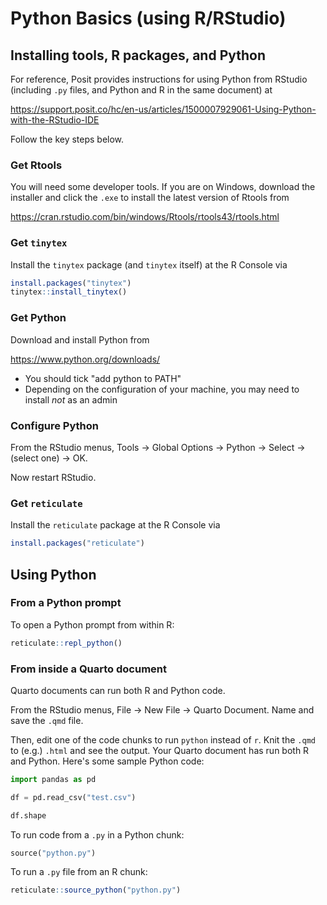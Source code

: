 # Python Basics (using R/RStudio)

## Installing tools, R packages, and Python

For reference, Posit provides instructions for using Python from RStudio (including `.py` files, and Python and R in the same document) at

https://support.posit.co/hc/en-us/articles/1500007929061-Using-Python-with-the-RStudio-IDE

Follow the key steps below.

### Get Rtools

You will need some developer tools. If you are on Windows, download the installer and click the `.exe` to install the latest version of Rtools from 

https://cran.rstudio.com/bin/windows/Rtools/rtools43/rtools.html

### Get `tinytex`

Install the `tinytex` package (and `tinytex` itself) at the R Console via


```r
install.packages("tinytex")
tinytex::install_tinytex()
```

### Get Python

Download and install Python from

https://www.python.org/downloads/

* You should tick "add python to PATH"
* Depending on the configuration of your machine, you may need to install _not_ as an admin


### Configure Python

From the RStudio menus, Tools -> Global Options -> Python -> Select -> (select one) -> OK.

Now restart RStudio.

### Get `reticulate`

Install the `reticulate` package at the R Console via


```r
install.packages("reticulate")
```

## Using Python

### From a Python prompt

To open a Python prompt from within R:


```r
reticulate::repl_python()
```

### From inside a Quarto document

Quarto documents can run both R and Python code.

From the RStudio menus, File -> New File -> Quarto Document. Name and save the `.qmd` file. 

Then, edit one of the code chunks to run `python` instead of `r`. Knit the `.qmd` to (e.g.) `.html` and see the output. Your Quarto document has run both R and Python. Here's some sample Python code:


```python
import pandas as pd

df = pd.read_csv("test.csv")

df.shape
```

To run code from a `.py` in a Python chunk:


```python
source("python.py")
```

To run a `.py` file from an R chunk:


```r
reticulate::source_python("python.py")
```




